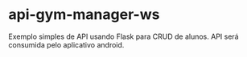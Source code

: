 # api-gym-manager-ws
Exemplo simples de API usando Flask para CRUD de alunos. API será consumida pelo aplicativo android.

